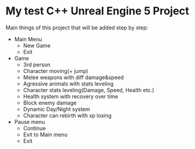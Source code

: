# My test C++ Unreal Engine 5 Project 
Main things of this project that will be added step by step:
- Main Menu
   - New Game
   - Exit
- Game
   - 3rd person
   - Character moving(+ jump)
   - Melee weapons with diff damage&speed
   - Agressive animals with stats leveling
   - Character stats leveling(Damage, Speed, Health etc.)
   - Health system with recovery over time
   - Block enemy damage
   - Dynamic Day/Night system
   - Character can rebirth with xp losing
- Pause menu
   - Continue
   - Exit to Main menu
   - Exit
